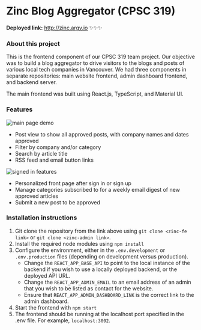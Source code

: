 # Zinc Blog Aggregator (CPSC 319)

**Deployed link:** http://zinc.argv.io ✨✨✨

### About this project

This is the frontend component of our CPSC 319 team project. Our objective was to build a blog aggregator to drive visitors to the blogs and posts of various local tech companies in Vancouver. We had three components in separate repositories: main website frontend, admin dashboard frontend, and backend server.

The main frontend was built using React.js, TypeScript, and Material UI.

### Features 

![main page demo](demo-main.gif)

- Post view to show all approved posts, with company names and dates approved
- Filter by company and/or category
- Search by article title
- RSS feed and email button links

![signed in features](signedin.gif)

- Personalized front page after sign in or sign up
- Manage categories subscribed to for a weekly email digest of new approved articles
- Submit a new post to be approved


### Installation instructions

1. Git clone the repository from the link above using `git clone <zinc-fe link>` or `git clone <zinc-admin link>`.
2. Install the required node modules using `npm install`
3. Configure the environment, either in the `.env.development` or `.env.production` files (depending on development versus production).
   - Change the `REACT_APP_BASE_API` to point to the local instance of the backend if you wish to use a locally deployed backend, or the deployed API URL.
   - Change the `REACT_APP_ADMIN_EMAIL` to an email address of an admin that you wish to be listed as contact for the website.
   - Ensure that `REACT_APP_ADMIN_DASHBOARD_LINK` is the correct link to the admin dashboard.
4. Start the frontend with `npm start`
5. The frontend should be running at the localhost port specified in the .env file. For example, `localhost:3002`.